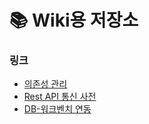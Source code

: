 # 📚 Wiki용 저장소

### 링크

- [의존성 관리](/의존성관리.md)
- [Rest API 통신 사전](/rest통신사전.md)
- [DB-워크벤치 연동](/RDS_DB-워크벤치연동.md)
